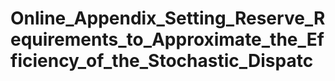 # Online_Appendix_Setting_Reserve_Requirements_to_Approximate_the_Efficiency_of_the_Stochastic_Dispatc